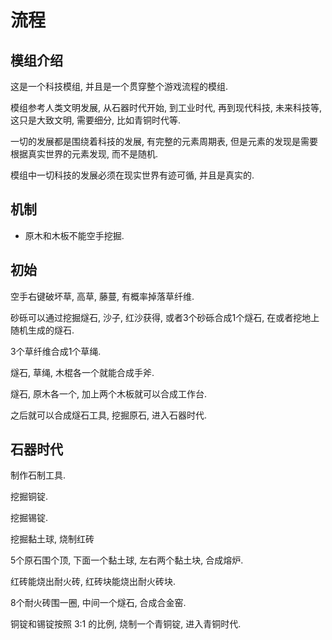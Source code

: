 # 流程

## 模组介绍

这是一个科技模组, 并且是一个贯穿整个游戏流程的模组.

模组参考人类文明发展, 从石器时代开始, 到工业时代, 再到现代科技, 未来科技等, 这只是大致文明, 需要细分, 比如青铜时代等.

一切的发展都是围绕着科技的发展, 有完整的元素周期表, 但是元素的发现是需要根据真实世界的元素发现, 而不是随机.

模组中一切科技的发展必须在现实世界有迹可循, 并且是真实的.

## 机制

* 原木和木板不能空手挖掘.

## 初始

空手右键破坏草, 高草, 藤蔓, 有概率掉落草纤维.

砂砾可以通过挖掘燧石, 沙子, 红沙获得, 或者3个砂砾合成1个燧石, 在或者挖地上随机生成的燧石.

3个草纤维合成1个草绳.

燧石, 草绳, 木棍各一个就能合成手斧.

燧石, 原木各一个, 加上两个木板就可以合成工作台.

之后就可以合成燧石工具, 挖掘原石, 进入石器时代.

## 石器时代

制作石制工具.

挖掘铜锭.

挖掘锡锭.

挖掘黏土球, 烧制红砖

5个原石围个顶, 下面一个黏土球, 左右两个黏土块, 合成熔炉.

红砖能烧出耐火砖, 红砖块能烧出耐火砖块.

8个耐火砖围一圈, 中间一个燧石, 合成合金窑.

铜锭和锡锭按照 3:1 的比例, 烧制一个青铜锭, 进入青铜时代.